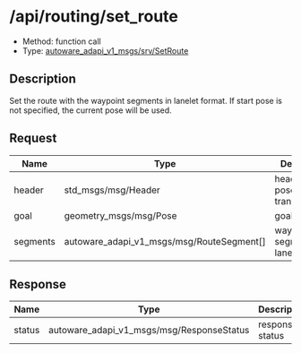 <!-- This file is generated by a tool. Do not edit directly. -->

# /api/routing/set_route

- Method: function call
- Type: [autoware_adapi_v1_msgs/srv/SetRoute](../../../types/autoware_adapi_v1_msgs/srv/set_route.md)

## Description

Set the route with the waypoint segments in lanelet format. If start pose is not specified, the current pose will be used.

## Request

| Name     | Type                                      | Description                         |
| -------- | ----------------------------------------- | ----------------------------------- |
| header   | std_msgs/msg/Header                       | header for pose transformation      |
| goal     | geometry_msgs/msg/Pose                    | goal pose                           |
| segments | autoware_adapi_v1_msgs/msg/RouteSegment[] | waypoint segments in lanelet format |

## Response

| Name   | Type                                      | Description     |
| ------ | ----------------------------------------- | --------------- |
| status | autoware_adapi_v1_msgs/msg/ResponseStatus | response status |
